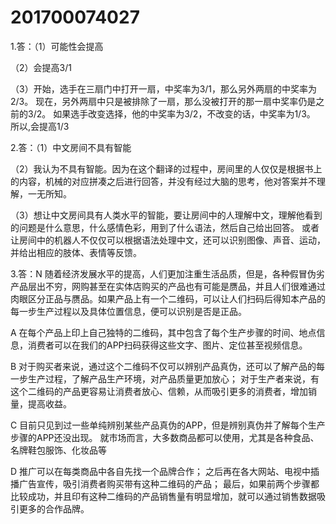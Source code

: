 # 201700074027
1.答：（1）可能性会提高 

（2）会提高3/1 

（3）开始，选手在三扇门中打开一扇，中奖率为3/1，那么另外两扇的中奖率为2/3。
    现在，另外两扇中只是被排除了一扇，那么没被打开的那一扇中奖率仍是之前的3/2。
    如果选手改变选择，他的中奖率为3/2，不改变的话，中奖率为1/3。
    所以,会提高1/3 

2.答：（1）中文房间不具有智能

（2）我认为不具有智能。因为在这个翻译的过程中，房间里的人仅仅是根据书上的内容，机械的对应拼凑之后进行回答，并没有经过大脑的思考，他对答案并不理解，一无所知。 

（3）想让中文房间具有人类水平的智能，要让房间中的人理解中文，理解他看到的问题是什么意思，什么感情色彩，用到了什么语法，然后自己给出回答。 
 或者让房间中的机器人不仅仅可以根据语法处理中文，还可以识别图像、声音、运动，并给出相应的肢体、表情等反馈。

3.答：N 随着经济发展水平的提高，人们更加注重生活品质，但是，各种假冒伪劣产品层出不穷，网购甚至在实体店购买的产品也有可能是赝品，并且人们很难通过肉眼区分正品与赝品。如果产品上有一个二维码，可以让人们扫码后得知本产品的每一步生产过程以及具体位置信息，便可以识别是否是正品。

A 在每个产品上印上自己独特的二维码，其中包含了每个生产步骤的时间、地点信息，消费者可以在我们的APP扫码获得这些文字、图片、定位甚至视频信息。

B 对于购买者来说，通过这个二维码不仅可以辨别产品真伪，还可以了解产品的每一步生产过程，了解产品生产环境，对产品质量更加放心；
对于生产者来说，有这个二维码的产品更容易让消费者放心、信赖，从而吸引更多的消费者，增加销量，提高收益。

C 目前只见到过一些单纯辨别某些产品真伪的APP，但是辨别真伪并了解每个生产步骤的APP还没出现。 就市场而言，大多数商品都可以使用，尤其是各种食品、名牌鞋包服饰、化妆品等

D 推广可以在每类商品中各自先找一个品牌合作；
 之后再在各大网站、电视中插播广告宣传，吸引消费者购买带有这种二维码的产品；
 最后，如果前两个步骤都比较成功，并且印有这种二维码的产品销售量有明显增加，就可以通过销售数据吸引更多的合作品牌。
